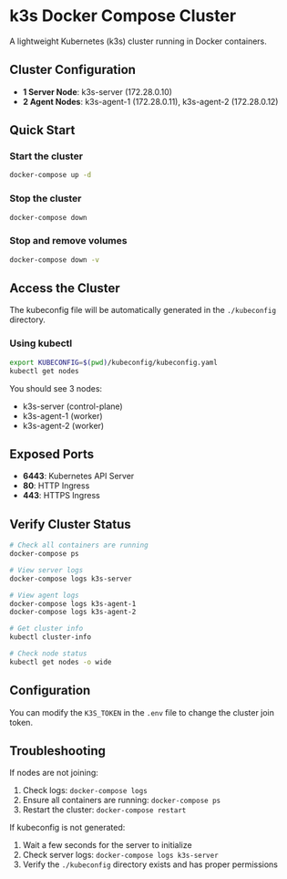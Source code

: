 # k3s Docker Compose Cluster

A lightweight Kubernetes (k3s) cluster running in Docker containers.

## Cluster Configuration

- **1 Server Node**: k3s-server (172.28.0.10)
- **2 Agent Nodes**: k3s-agent-1 (172.28.0.11), k3s-agent-2 (172.28.0.12)

## Quick Start

### Start the cluster
```bash
docker-compose up -d
```

### Stop the cluster
```bash
docker-compose down
```

### Stop and remove volumes
```bash
docker-compose down -v
```

## Access the Cluster

The kubeconfig file will be automatically generated in the `./kubeconfig` directory.

### Using kubectl

```bash
export KUBECONFIG=$(pwd)/kubeconfig/kubeconfig.yaml
kubectl get nodes
```

You should see 3 nodes:
- k3s-server (control-plane)
- k3s-agent-1 (worker)
- k3s-agent-2 (worker)

## Exposed Ports

- **6443**: Kubernetes API Server
- **80**: HTTP Ingress
- **443**: HTTPS Ingress

## Verify Cluster Status

```bash
# Check all containers are running
docker-compose ps

# View server logs
docker-compose logs k3s-server

# View agent logs
docker-compose logs k3s-agent-1
docker-compose logs k3s-agent-2

# Get cluster info
kubectl cluster-info

# Check node status
kubectl get nodes -o wide
```

## Configuration

You can modify the `K3S_TOKEN` in the `.env` file to change the cluster join token.

## Troubleshooting

If nodes are not joining:
1. Check logs: `docker-compose logs`
2. Ensure all containers are running: `docker-compose ps`
3. Restart the cluster: `docker-compose restart`

If kubeconfig is not generated:
1. Wait a few seconds for the server to initialize
2. Check server logs: `docker-compose logs k3s-server`
3. Verify the `./kubeconfig` directory exists and has proper permissions
